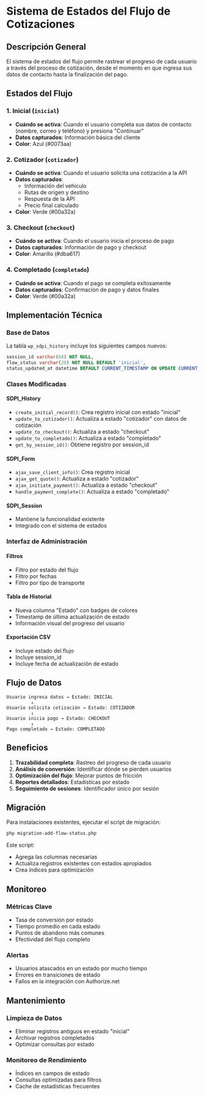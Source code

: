 # Sistema de Estados del Flujo de Cotizaciones

## Descripción General

El sistema de estados del flujo permite rastrear el progreso de cada usuario a través del proceso de cotización, desde el momento en que ingresa sus datos de contacto hasta la finalización del pago.

## Estados del Flujo

### 1. **Inicial** (`inicial`)
- **Cuándo se activa**: Cuando el usuario completa sus datos de contacto (nombre, correo y teléfono) y presiona "Continuar"
- **Datos capturados**: Información básica del cliente
- **Color**: Azul (#0073aa)

### 2. **Cotizador** (`cotizador`)
- **Cuándo se activa**: Cuando el usuario solicita una cotización a la API
- **Datos capturados**: 
  - Información del vehículo
  - Rutas de origen y destino
  - Respuesta de la API
  - Precio final calculado
- **Color**: Verde (#00a32a)

### 3. **Checkout** (`checkout`)
- **Cuándo se activa**: Cuando el usuario inicia el proceso de pago
- **Datos capturados**: Información de pago y checkout
- **Color**: Amarillo (#dba617)

### 4. **Completado** (`completado`)
- **Cuándo se activa**: Cuando el pago se completa exitosamente
- **Datos capturados**: Confirmación de pago y datos finales
- **Color**: Verde (#00a32a)

## Implementación Técnica

### Base de Datos

La tabla `wp_sdpi_history` incluye los siguientes campos nuevos:

```sql
session_id varchar(64) NOT NULL,
flow_status varchar(20) NOT NULL DEFAULT 'inicial',
status_updated_at datetime DEFAULT CURRENT_TIMESTAMP ON UPDATE CURRENT_TIMESTAMP
```

### Clases Modificadas

#### SDPI_History
- `create_initial_record()`: Crea registro inicial con estado "inicial"
- `update_to_cotizador()`: Actualiza a estado "cotizador" con datos de cotización
- `update_to_checkout()`: Actualiza a estado "checkout"
- `update_to_completado()`: Actualiza a estado "completado"
- `get_by_session_id()`: Obtiene registro por session_id

#### SDPI_Form
- `ajax_save_client_info()`: Crea registro inicial
- `ajax_get_quote()`: Actualiza a estado "cotizador"
- `ajax_initiate_payment()`: Actualiza a estado "checkout"
- `handle_payment_complete()`: Actualiza a estado "completado"

#### SDPI_Session
- Mantiene la funcionalidad existente
- Integrado con el sistema de estados

### Interfaz de Administración

#### Filtros
- Filtro por estado del flujo
- Filtro por fechas
- Filtro por tipo de transporte

#### Tabla de Historial
- Nueva columna "Estado" con badges de colores
- Timestamp de última actualización de estado
- Información visual del progreso del usuario

#### Exportación CSV
- Incluye estado del flujo
- Incluye session_id
- Incluye fecha de actualización de estado

## Flujo de Datos

```
Usuario ingresa datos → Estado: INICIAL
         ↓
Usuario solicita cotización → Estado: COTIZADOR
         ↓
Usuario inicia pago → Estado: CHECKOUT
         ↓
Pago completado → Estado: COMPLETADO
```

## Beneficios

1. **Trazabilidad completa**: Rastreo del progreso de cada usuario
2. **Análisis de conversión**: Identificar dónde se pierden usuarios
3. **Optimización del flujo**: Mejorar puntos de fricción
4. **Reportes detallados**: Estadísticas por estado
5. **Seguimiento de sesiones**: Identificador único por sesión

## Migración

Para instalaciones existentes, ejecutar el script de migración:

```bash
php migration-add-flow-status.php
```

Este script:
- Agrega las columnas necesarias
- Actualiza registros existentes con estados apropiados
- Crea índices para optimización

## Monitoreo

### Métricas Clave
- Tasa de conversión por estado
- Tiempo promedio en cada estado
- Puntos de abandono más comunes
- Efectividad del flujo completo

### Alertas
- Usuarios atascados en un estado por mucho tiempo
- Errores en transiciones de estado
- Fallos en la integración con Authorize.net

## Mantenimiento

### Limpieza de Datos
- Eliminar registros antiguos en estado "inicial"
- Archivar registros completados
- Optimizar consultas por estado

### Monitoreo de Rendimiento
- Índices en campos de estado
- Consultas optimizadas para filtros
- Cache de estadísticas frecuentes
